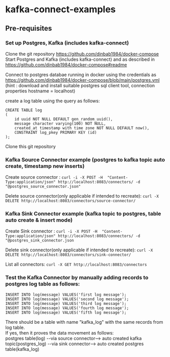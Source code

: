 # kafka-connect-examples

## Pre-requisites
### Set up Postgres, Kafka (includes kafka-connect)
Clone the git repository https://github.com/dinbab1984/docker-compose  
Start Postgres and Kafka (includes kafka-connect) and  as described in https://github.com/dinbab1984/docker-compose#readme

Connect to postgres databae running in docker using the credentials as https://github.com/dinbab1984/docker-compose/blob/main/postgres.yml (hint : download and install suitable postgres sql client tool, connection properties hostname = localhost)

create a log table using the query as follows: 
````
CREATE TABLE log
(
    id uuid NOT NULL DEFAULT gen_random_uuid(),
    message character varying(100) NOT NULL,
    created_at timestamp with time zone NOT NULL DEFAULT now(),
    CONSTRAINT log_pkey PRIMARY KEY (id)
);
````
Clone this git repository

### Kafka Source Connector example (postgres to kafka topic auto create, timestamp new inserts)
Create source connector : ````curl -i -X POST -H  "Content-Type:application/json" http://localhost:8083/connectors/ -d "@postgres_source_connector.json"````

Delete source connector(only applicable if intended to recreate): ````curl -X DELETE http://localhost:8083/connectors/source-connector/````

### Kafka Sink Connector example (kafka topic to postgres, table auto create & insert mode)
Create Sink connector : ````curl -i -X POST -H  "Content-Type:application/json" http://localhost:8083/connectors/ -d "@postgres_sink_connector.json````

Delete sink connector(only applicable if intended to recreate): ````curl -X DELETE http://localhost:8083/connectors/sink-connector/````

List all connectors: ````curl -X GET http://localhost:8083/connectors````

### Test the Kafka Connector by manually adding records to postgres log table as follows:
````
INSERT INTO log(message) VALUES('first log message');
INSERT INTO log(message) VALUES('second log message');
INSERT INTO log(message) VALUES('third log message');
INSERT INTO log(message) VALUES('fourth log message');
INSERT INTO log(message) VALUES('fifth log message');
````
There should be a table with name "kafka_log" with the same records from log table.  
If yes, then it proves the data movement as follows:  
postgres table(log) --via source connector--> auto created kafka topic(postgres_log) --via sink connector--> auto created postgres table(kafka_log)
